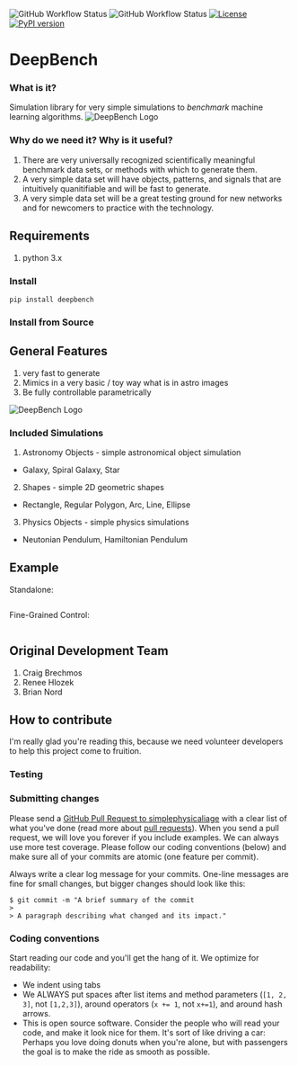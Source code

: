 ![GitHub Workflow Status](https://img.shields.io/github/workflow/status/deepskies/DeepBench/build-bench)
![GitHub Workflow Status](https://img.shields.io/github/workflow/status/deeepskies/DeepBench/test-bench?label=test)
[![License](https://img.shields.io/badge/License-Apache_2.0-blue.svg)](https://opensource.org/licenses/Apache-2.0)
 [![PyPI version](https://badge.fury.io/py/deepbench.svg)](https://badge.fury.io/py/deepbench)



# DeepBench

### What is it?
Simulation library for very simple simulations to *benchmark* machine learning algorithms.
![DeepBench Logo](docs/repository_support/DeepSkies_Logos_DeepBench.png)


### Why do we need it? Why is it useful?
1. There are very universally recognized scientifically meaningful benchmark data sets, or methods with which to generate them.
2. A very simple data set will have objects, patterns, and signals that are intuitively quanitifiable and will be fast to generate.
3. A very simple data set will be a great testing ground for new networks and for newcomers to practice with the technology.


## Requirements
1. python 3.x


### Install 

`pip install deepbench`

### Install from Source


## General Features
1. very fast to generate
2. Mimics in a very basic / toy way what is in astro images
3. Be fully controllable parametrically

![DeepBench Logo](docs/repository_support/DeepBench.png)

### Included Simulations 

1. Astronomy Objects - simple astronomical object simulation 
- Galaxy, Spiral Galaxy, Star

2. Shapes - simple 2D geometric shapes 
- Rectangle, Regular Polygon, Arc, Line, Ellipse

3. Physics Objects - simple physics simulations 
- Neutonian Pendulum, Hamiltonian Pendulum

## Example

Standalone: 
```

```

Fine-Grained Control: 
```

```


## Original Development Team
1. Craig Brechmos
2. Renee Hlozek
3. Brian Nord


## How to contribute
I'm really glad you're reading this, because we need volunteer developers to help this project come to fruition.

### Testing

### Submitting changes

Please send a [GitHub Pull Request to simplephysicaliage](https://github.com/deepskies/SimplePhysicalImage/pull/new/master) with a clear list of what you've done (read more about [pull requests](http://help.github.com/pull-requests/)). When you send a pull request, we will love you forever if you include examples. We can always use more test coverage. Please follow our coding conventions (below) and make sure all of your commits are atomic (one feature per commit).

Always write a clear log message for your commits. One-line messages are fine for small changes, but bigger changes should look like this:

    $ git commit -m "A brief summary of the commit
    > 
    > A paragraph describing what changed and its impact."

### Coding conventions

Start reading our code and you'll get the hang of it. We optimize for readability:

  * We indent using tabs
  * We ALWAYS put spaces after list items and method parameters (`[1, 2, 3]`, not `[1,2,3]`), around operators (`x += 1`, not `x+=1`), and around hash arrows.
  * This is open source software. Consider the people who will read your code, and make it look nice for them. It's sort of like driving a car: Perhaps you love doing donuts when you're alone, but with passengers the goal is to make the ride as smooth as possible.

